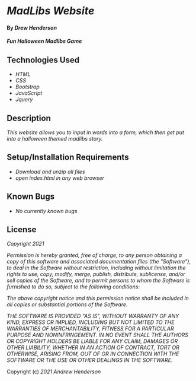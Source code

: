 # _MadLibs Website_

#### By _**Drew Henderson**_

#### _Fun Halloween Madlibs Game_

## Technologies Used

* _HTML_
* _CSS_
* _Bootstrap_
* _JavaScript_
* _Jquery_

## Description

_This website allows you to input in words into a form, which then get put into a halloween themed madlibs story._

## Setup/Installation Requirements

* _Download and unzip all files_
* _open index.html in any web browser_

## Known Bugs

* _No currently known bugs_

## License

_Copyright 2021 <Andrew Henderson>_

_Permission is hereby granted, free of charge, to any person obtaining a copy of this software and associated documentation files (the "Software"), to deal in the Software without restriction, including without limitation the rights to use, copy, modify, merge, publish, distribute, sublicense, and/or sell copies of the Software, and to permit persons to whom the Software is furnished to do so, subject to the following conditions:_

_The above copyright notice and this permission notice shall be included in all copies or substantial portions of the Software._

_THE SOFTWARE IS PROVIDED "AS IS", WITHOUT WARRANTY OF ANY KIND, EXPRESS OR IMPLIED, INCLUDING BUT NOT LIMITED TO THE WARRANTIES OF MERCHANTABILITY, FITNESS FOR A PARTICULAR PURPOSE AND NONINFRINGEMENT. IN NO EVENT SHALL THE AUTHORS OR COPYRIGHT HOLDERS BE LIABLE FOR ANY CLAIM, DAMAGES OR OTHER LIABILITY, WHETHER IN AN ACTION OF CONTRACT, TORT OR OTHERWISE, ARISING FROM, OUT OF OR IN CONNECTION WITH THE SOFTWARE OR THE USE OR OTHER DEALINGS IN THE SOFTWARE._

Copyright (c) _2021_ _Andrew Henderson_